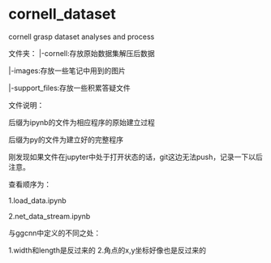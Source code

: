 # cornell_dataset

cornell grasp dataset analyses and process


文件夹：
|-cornell:存放原始数据集解压后数据

|-images:存放一些笔记中用到的图片

|-support_files:存放一些积累答疑文件


文件说明：

后缀为ipynb的文件为相应程序的原始建立过程

后缀为py的文件为建立好的完整程序


刚发现如果文件在jupyter中处于打开状态的话，git这边无法push，记录一下以后注意。

查看顺序为：

1.load_data.ipynb

2.net_data_stream.ipynb




与ggcnn中定义的不同之处：

1.width和length是反过来的
2.角点的x,y坐标好像也是反过来的